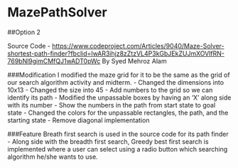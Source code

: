 # MazePathSolver

##Option 2

Source Code - https://www.codeproject.com/Articles/9040/Maze-Solver-shortest-path-finder?fbclid=IwAR3ihjz8zZtzVL4P3kGbJEkZUJmXOVlfRN-769bNl9gimCMfQJ1wADT0pWc
By Syed Mehroz Alam

###Modification 
     I modified the maze grid for it to be the same as the grid of our search algorithm activity and midterm.
         - Changed the dimensions into 10x13
         - Changed the size into 45
         - Add numbers to the grid so we can identify its path
         - Modified the unpassable boxes by having an ‘X’ along side with its number
         - Show the numbers in the path from start state to goal state
         - Changed the colors for the unpassable rectangles, the path, and the starting state
         - Remove diagonal implementation 

###Feature
     Breath first search is used in the source code for its path finder
         - Along side with the breadth first search, Greedy best first search is implemented where a 
           user can select using a radio button which searching algorithm he/she wants to use.
